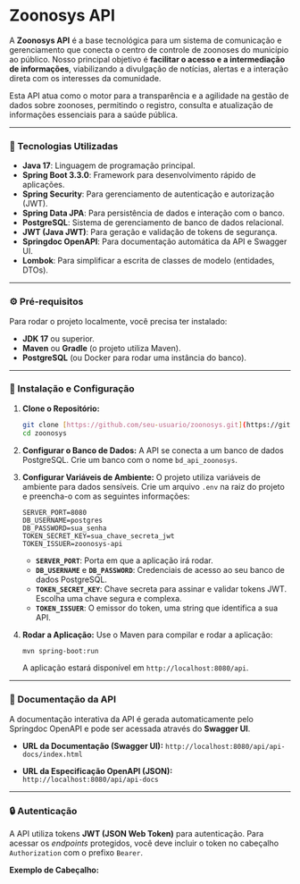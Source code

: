 # Zoonosys API

A **Zoonosys API** é a base tecnológica para um sistema de comunicação e gerenciamento que conecta o centro de controle de zoonoses do município ao público. Nosso principal objetivo é **facilitar o acesso e a intermediação de informações**, viabilizando a divulgação de notícias, alertas e a interação direta com os interesses da comunidade.

Esta API atua como o motor para a transparência e a agilidade na gestão de dados sobre zoonoses, permitindo o registro, consulta e atualização de informações essenciais para a saúde pública.

---

### 🚀 Tecnologias Utilizadas

* **Java 17**: Linguagem de programação principal.
* **Spring Boot 3.3.0**: Framework para desenvolvimento rápido de aplicações.
* **Spring Security**: Para gerenciamento de autenticação e autorização (JWT).
* **Spring Data JPA**: Para persistência de dados e interação com o banco.
* **PostgreSQL**: Sistema de gerenciamento de banco de dados relacional.
* **JWT (Java JWT)**: Para geração e validação de tokens de segurança.
* **Springdoc OpenAPI**: Para documentação automática da API e Swagger UI.
* **Lombok**: Para simplificar a escrita de classes de modelo (entidades, DTOs).

---

### ⚙️ Pré-requisitos

Para rodar o projeto localmente, você precisa ter instalado:

* **JDK 17** ou superior.
* **Maven** ou **Gradle** (o projeto utiliza Maven).
* **PostgreSQL** (ou Docker para rodar uma instância do banco).

---

### 🔧 Instalação e Configuração

1.  **Clone o Repositório:**
    ```bash
    git clone [https://github.com/seu-usuario/zoonosys.git](https://github.com/seu-usuario/zoonosys.git)
    cd zoonosys
    ```

2.  **Configurar o Banco de Dados:**
    A API se conecta a um banco de dados PostgreSQL. Crie um banco com o nome `bd_api_zoonosys`.

3.  **Configurar Variáveis de Ambiente:**
    O projeto utiliza variáveis de ambiente para dados sensíveis. Crie um arquivo `.env` na raiz do projeto e preencha-o com as seguintes informações:
    ```
    SERVER_PORT=8080
    DB_USERNAME=postgres
    DB_PASSWORD=sua_senha
    TOKEN_SECRET_KEY=sua_chave_secreta_jwt
    TOKEN_ISSUER=zoonosys-api
    ```
    * **`SERVER_PORT`**: Porta em que a aplicação irá rodar.
    * **`DB_USERNAME`** e **`DB_PASSWORD`**: Credenciais de acesso ao seu banco de dados PostgreSQL.
    * **`TOKEN_SECRET_KEY`**: Chave secreta para assinar e validar tokens JWT. Escolha uma chave segura e complexa.
    * **`TOKEN_ISSUER`**: O emissor do token, uma string que identifica a sua API.

4.  **Rodar a Aplicação:**
    Use o Maven para compilar e rodar a aplicação:
    ```bash
    mvn spring-boot:run
    ```
    A aplicação estará disponível em `http://localhost:8080/api`.

---

### 📝 Documentação da API

A documentação interativa da API é gerada automaticamente pelo Springdoc OpenAPI e pode ser acessada através do **Swagger UI**.

* **URL da Documentação (Swagger UI):**
    `http://localhost:8080/api/api-docs/index.html`

* **URL da Especificação OpenAPI (JSON):**
    `http://localhost:8080/api/api-docs`

---

### 🔒 Autenticação

A API utiliza tokens **JWT (JSON Web Token)** para autenticação. Para acessar os *endpoints* protegidos, você deve incluir o token no cabeçalho `Authorization` com o prefixo `Bearer`.

**Exemplo de Cabeçalho:**

